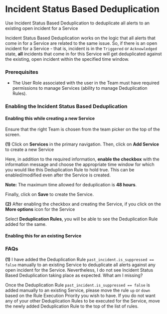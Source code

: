 # Incident Status Based Deduplication

Use Incident Status Based Deduplication to deduplicate all alerts to an existing open incident for a Service

Incident Status Based Deduplication works on the logic that all alerts that come in for a Service are related to the same issue. So, if there is an open incident for a Service - that is, incident is in the `Triggered` or `Acknowledged` state, **all** incidents that come in for this Service will get deduplicated against the existing, open incident within the specified time window.

### Prerequisites <a href="#prerequisites" id="prerequisites"></a>

* The User Role associated with the user in the Team must have required permissions to manage Services (ability to manage Deduplication Rules).

### Enabling the Incident Status Based Deduplication <a href="#enabling-the-incident-status-based-deduplication" id="enabling-the-incident-status-based-deduplication"></a>

#### Enabling this while creating a new Service <a href="#enabling-this-while-creating-a-new-service" id="enabling-this-while-creating-a-new-service"></a>

Ensure that the right Team is chosen from the team picker on the top of the screen.

**(1)** Click on **Services** in the primary navigation. Then, click on **Add Service** to create a new Service

Here, in addition to the required information, **enable the checkbox** with the information message and choose the appropriate time window for which you would like this Deduplication Rule to hold true. This can be enabled/modified even after the Service is created.

**Note:** The maximum time allowed for deduplication is **48 hours**.

Finally, click on **Save** to create the Service.

**(2)** After enabling the checkbox and creating the Service, if you click on the **More options** icon for the Service

Select **Deduplication Rules**, you will be able to see the Deduplication Rule added for the same.

#### Enabling this for an existing Service <a href="#enabling-this-for-an-existing-service" id="enabling-this-for-an-existing-service"></a>

### FAQs <a href="#faqs" id="faqs"></a>

**(1)** I have added the Deduplication Rule `past_incident.is_suppressed == false` manually to an existing Service to deduplicate all alerts against any open incident for the Service. Nevertheless, I do not see Incident Status Based Deduplication taking place as expected. What am I missing?

Once the Deduplication Rule `past_incident.is_suppressed == false` is added manually to an existing Service, please move the rule `up` or `down` based on the Rule Execution Priority you wish to have. If you do not want any of your other Deduplication Rules to be executed for the Service, move the newly added Deduplication Rule to the top of the list of rules.
